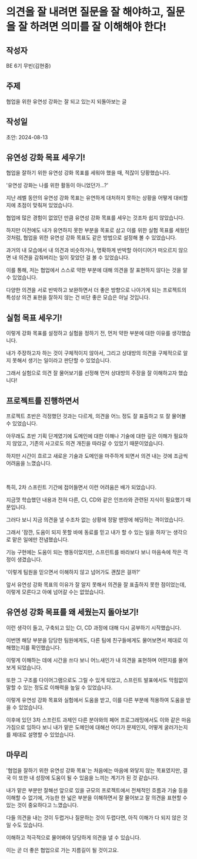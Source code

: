 # 의견을 잘 내려면 질문을 잘 해야하고, 질문을 잘 하려면 의미를 잘 이해해야 한다!

## 작성자

BE 6기 무빈(김현중)

## 주제

협업을 위한 유연성 강화는 잘 되고 있는지 되돌아보는 글

## 작성일

초안: 2024-08-13

## 유연성 강화 목표 세우기!

협업을 잘하기 위한 유연성 강화 목표를 세워야 했을 때, 적잖이 당황했습니다.

'유연성 강화는 나를 위한 활동이 아니었던가…?'

지난 레벨 동안의 유연성 강화 목표는 유연하게 대처하지 못하는 상황을 어떻게 대비할지에 초점이 맞춰져 있었습니다.

협업에 많은 경험이 없었던 만큼 유연성 강화 목표를 세우는 것조차 쉽지 않았습니다.

하지만 이전에도 내가 유연하지 못한 부분을 목표로 삼고 이를 위한 실험 목표를 세웠던 것처럼, 협업을 위한 유연성 강화 목표도 같은 방법으로 설정해 볼 수 있었습니다.

과거의 내 모습에서 내 의견과 비슷하거나, 명확하게 반박할 아이디어가 떠오르지 않으면 내 의견을 감춰버리는 일이 잦았던 걸 볼 수 있었습니다.

이를 통해, 저는 협업에서 스스로 약한 부분에 대해 의견을 잘 표현하지 않다는 것을 알 수 있었습니다.

다양한 의견을 서로 반박하고 보완하면서 더 좋은 방향으로 나아가게 되는 프로젝트의 특성상 의견 표현을 잘하지 않는 건 비단 좋은 모습은 아닐 것입니다.

## 실험 목표 세우기!

이렇게 강화 목표를 설정하고 실험을 정하기 전, 먼저 약한 부분에 대한 이유를 생각했습니다.

내가 주장하고자 하는 것이 구체적이지 않아서, 그리고 상대방의 의견을 구체적으로 알지 못해서 생기는 일이라고 판단할 수 있었습니다.

그래서 실험으로 의견 잘 물어보기를 선정해 먼저 상대방의 주장을 잘 이해하고자 했습니다!

## 프로젝트를 진행하면서

프로젝트 초반은 걱정했던 것과는 다르게, 의견을 어느 정도 잘 표출하고 또 잘 물어볼 수 있었습니다.

아무래도 초반 기획 단계였기에 도메인에 대한 이해나 기술에 대한 깊은 이해가 필요하지 않았고, 기존의 사고로도 의견 개진을 따라갈 수 있었기 때문이었습니다.

하지만 시간이 흐르고 새로운 기술과 도메인을 마주하게 되면서 의견 내는 것에 조금씩 어려움을 느꼈습니다.

<br>

특히, 2차 스프린트 기간에 접어들면서 이런 어려움은 배가 되었습니다.

지금껏 학습했던 내용과 전혀 다른, CI, CD와 같은 인프라와 관련된 지식이 필요했기 때문입니다.

그러다 보니 지금 의견을 낼 수조차 없는 상황에 정말 맨땅에 헤딩하는 격이었습니다.

그래서 '잠깐, 도움이 되지 못할 바에 동료를 믿고 내가 할 수 있는 일을 하자'는 생각으로 맡은 일에만 전념했습니다.

기능 구현에는 도움이 되는 행동이었지만, 스프린트를 바라보다 보니 마음속에 작은 걱정이 생겼습니다.

'이렇게 팀원을 믿으면서 이해하지 않고 넘어가도 괜찮은 걸까?'

앞서 유연성 강화 목표의 이유가 잘 알지 못해서 의견을 잘 표출하지 못한 점이었는데, 이렇게 모른다고 아예 넘어갈 수는 없었습니다.

## 유연성 강화 목표를 왜 세웠는지 돌아보기!

이런 생각이 들고, 구축되고 있는 CI, CD 과정에 대해 다시 공부하기 시작했습니다.

이번엔 해당 부분을 담당한 팀원에게도, 다른 팀에 친구들에게도 물어보면서 제대로 이해했는지를 확인했습니다.

이렇게 이해하는 데에 시간을 쓰다 보니 어느새인가 내 의견을 표현하며 어떤지를 물어보게 되었습니다.

또한 그 구조를 다이어그램으로도 그릴 수 있게 되었고, 스프린트 발표에서도 막힘없이 말할 수 있는 정도로 이해력을 높일 수 있었습니다.

이렇게 유연성 강화 목표와 실험에서 도움을 받고, 이를 다른 부분에 적용하여 도움을 받을 수 있었습니다.

이후에 있던 3차 스프린트 과제인 다른 분야와의 페어 프로그래밍에서도 이와 같은 마음가짐으로 임하다 보니 내가 맡은 도메인에 대해선 어디가 문제인지, 어떻게 굴러가는지를 제대로 설명할 수 있었습니다.

## 마무리

'협업을 잘하기 위한 유연성 강화 목표'는 처음에는 마음에 와닿지 않는 목표였지만, 결국 이 또한 내 성장에 도움이 될 수 있음을 느끼는 계기가 된 것 같습니다.

내가 맡은 부분만 잘해선 앞으로 있을 규모의 프로젝트에서 전체적인 흐름과 기술 등을 이해할 수 없기에, 가능한 한 넓은 부분을 이해하면서 잘 물어보고 잘 의견을 표현할 수 있는 것이 중요하다고 느꼈습니다.

다들 의견을 내는 것이 두렵거나 질문하는 것이 두렵다면, 아직 이해가 다 되지 않은 것일 수도 있습니다.

이해하고 적극적으로 물어봐야 당당하게 의견을 낼 수 있습니다.

이는 곧 더 좋은 협업으로 가는 지름길이 될 것이고요.